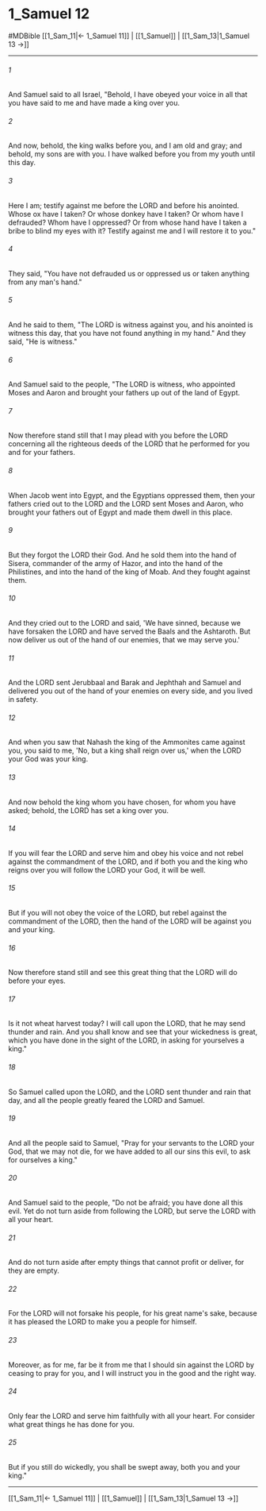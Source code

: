 # 1_Samuel 12
#MDBible
[[1_Sam_11|← 1_Samuel 11]] | [[1_Samuel]] | [[1_Sam_13|1_Samuel 13 →]]

***

###### 1 
And Samuel said to all Israel, "Behold, I have obeyed your voice in all that you have said to me and have made a king over you. 

###### 2 
And now, behold, the king walks before you, and I am old and gray; and behold, my sons are with you. I have walked before you from my youth until this day. 

###### 3 
Here I am; testify against me before the LORD and before his anointed. Whose ox have I taken? Or whose donkey have I taken? Or whom have I defrauded? Whom have I oppressed? Or from whose hand have I taken a bribe to blind my eyes with it? Testify against me and I will restore it to you." 

###### 4 
They said, "You have not defrauded us or oppressed us or taken anything from any man's hand." 

###### 5 
And he said to them, "The LORD is witness against you, and his anointed is witness this day, that you have not found anything in my hand." And they said, "He is witness." 

###### 6 
And Samuel said to the people, "The LORD is witness, who appointed Moses and Aaron and brought your fathers up out of the land of Egypt. 

###### 7 
Now therefore stand still that I may plead with you before the LORD concerning all the righteous deeds of the LORD that he performed for you and for your fathers. 

###### 8 
When Jacob went into Egypt, and the Egyptians oppressed them, then your fathers cried out to the LORD and the LORD sent Moses and Aaron, who brought your fathers out of Egypt and made them dwell in this place. 

###### 9 
But they forgot the LORD their God. And he sold them into the hand of Sisera, commander of the army of Hazor, and into the hand of the Philistines, and into the hand of the king of Moab. And they fought against them. 

###### 10 
And they cried out to the LORD and said, 'We have sinned, because we have forsaken the LORD and have served the Baals and the Ashtaroth. But now deliver us out of the hand of our enemies, that we may serve you.' 

###### 11 
And the LORD sent Jerubbaal and Barak and Jephthah and Samuel and delivered you out of the hand of your enemies on every side, and you lived in safety. 

###### 12 
And when you saw that Nahash the king of the Ammonites came against you, you said to me, 'No, but a king shall reign over us,' when the LORD your God was your king. 

###### 13 
And now behold the king whom you have chosen, for whom you have asked; behold, the LORD has set a king over you. 

###### 14 
If you will fear the LORD and serve him and obey his voice and not rebel against the commandment of the LORD, and if both you and the king who reigns over you will follow the LORD your God, it will be well. 

###### 15 
But if you will not obey the voice of the LORD, but rebel against the commandment of the LORD, then the hand of the LORD will be against you and your king. 

###### 16 
Now therefore stand still and see this great thing that the LORD will do before your eyes. 

###### 17 
Is it not wheat harvest today? I will call upon the LORD, that he may send thunder and rain. And you shall know and see that your wickedness is great, which you have done in the sight of the LORD, in asking for yourselves a king." 

###### 18 
So Samuel called upon the LORD, and the LORD sent thunder and rain that day, and all the people greatly feared the LORD and Samuel. 

###### 19 
And all the people said to Samuel, "Pray for your servants to the LORD your God, that we may not die, for we have added to all our sins this evil, to ask for ourselves a king." 

###### 20 
And Samuel said to the people, "Do not be afraid; you have done all this evil. Yet do not turn aside from following the LORD, but serve the LORD with all your heart. 

###### 21 
And do not turn aside after empty things that cannot profit or deliver, for they are empty. 

###### 22 
For the LORD will not forsake his people, for his great name's sake, because it has pleased the LORD to make you a people for himself. 

###### 23 
Moreover, as for me, far be it from me that I should sin against the LORD by ceasing to pray for you, and I will instruct you in the good and the right way. 

###### 24 
Only fear the LORD and serve him faithfully with all your heart. For consider what great things he has done for you. 

###### 25 
But if you still do wickedly, you shall be swept away, both you and your king." 

***

[[1_Sam_11|← 1_Samuel 11]] | [[1_Samuel]] | [[1_Sam_13|1_Samuel 13 →]]
